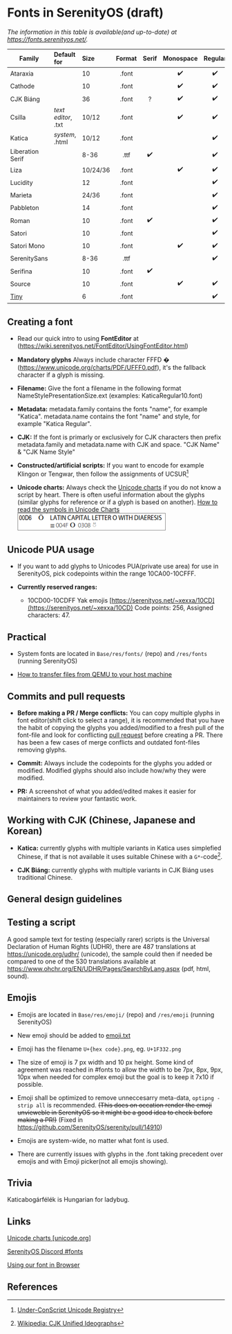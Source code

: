 # Fonts in SerenityOS (draft)

_The information in this table is available(and up-to-date) at <https://fonts.serenityos.net/>._

| Family            |Default for    |Size    |Format|Serif |Monospace |Regular |Italic |Bold Italic |Bold |Black|Author
| ---               |:---           |:---    |:---: |:---: |:---:     |:---:   |:---:  |:---:       |:---:|:---:|:---
| Ataraxia          |               |10      | .font|      | ✔️       | ✔️     |       |            | ✔️   |      | [@djwisdom](https://github.com/djwisdom)
| Cathode           |               |10      | .font|      | ✔️       | ✔️     |       |            |     |      | [@electrikmilk](https://github.com/electrikmilk)
| CJK Biáng         |               |36      | .font| ?    | ✔️       | ✔️     |       |            |     |      | [@Xexxa](https://github.com/Xexxa)
| Csilla            |_text editor_, .txt|10/12| .font|     | ✔️       | ✔️     |       |            | ✔️  |       |
| Katica            |_system_, .html|10/12   | .font|      |          | ✔️     |       |           | ✔️  |      | 
| Liberation Serif  |               |8-36    | .ttf | ✔️   |          | ✔️     | ✔️    | ✔️          | ✔️  |      | [@mattco98](https://github.com/mattco98)
| Liza              |               |10/24/36| .font|      | ✔️       | ✔️     |       |            | ✔️  | ✔️    |
| Lucidity          |               |12      | .font|      |         | ✔️     |       |            | ✔️  |      | [@djwisdom](https://github.com/djwisdom)
| Marieta           |               |24/36   | .font|      |          | ✔️     |       |            | ✔️  |      | [@thankyouverycool](https://github.com/thankyouverycool)
| Pabbleton         |               |14      | .font|      |          | ✔️     |       |            | ✔️  |      |
| Roman             |               |10      | .font|  ✔️   |         | ✔️     |       |            |     |      | [@electrikmilk](https://github.com/electrikmilk)
| Satori            |               |10      | .font|      |          | ✔️     |       |           | ✔️    |      | [@djwisdom](https://github.com/djwisdom)
| Satori Mono       |               |10      | .font|      | ✔️        | ✔️     |       |           | ✔️    |      | [@djwisdom](https://github.com/djwisdom)
| SerenitySans      |               |8-36    | .ttf |      |          | ✔️     |       |            |     |      | [@sunverwerth](https://github.com/sunverwerth)
| Serifina          |               |10      | .font| ✔️   |          |        |✔️     |            |     |      | [@thankyouverycool](https://github.com/thankyouverycool)
| Source            |               |10      | .font|      | ✔️       | ✔️     |       |            |     |      | [@electrikmilk](https://github.com/electrikmilk)
| [Tiny](/fonts/Tiny.md)|           |6       | .font|      |          | ✔️     |       |            |     |      | [@Xexxa](https://github.com/Xexxa)

## Creating a font
- Read our quick intro to using **FontEditor** at (<https://wiki.serenityos.net/FontEditor/UsingFontEditor.html>)
- **Mandatory glyphs** Always include character FFFD &#xfffd; (<https://www.unicode.org/charts/PDF/UFFF0.pdf>), it's the fallback character if a glyph is missing.

- **Filename:** Give the font a filename in the following format NameStylePresentationSize.ext (examples: KaticaRegular10.font)

- **Metadata:** metadata.family contains the fonts "name", for example "Katica". metadata.name contains the font "name" and style, for example "Katica Regular".

- **CJK:** If the font is primarly or exclusively for CJK characters then prefix metadata.family and metadata.name with CJK and space. "CJK Name" & "CJK Name Style"

- **Constructed/artificial scripts:** If you want to encode for example Klingon or Tengwar, then follow the assignments of UCSUR[^1] 

- **Unicode charts:** Always check the [Unicode charts](https://www.unicode.org/charts/) if you do not know a script by heart. There is often useful information about the glyphs (similar glyphs for reference or if a glyph is based on another). [How to read the symbols in Unicode Charts](https://unicode.org/charts/About.html#Key)<br>![Screenshot from Unicode charts](/images/fonts-unicode-chart.png)

## Unicode PUA usage
- If you want to add glyphs to Unicodes PUA(private use area) for use in SerenityOS, pick codepoints within the range 10CA00-10CFFF.

- **Currently reserved ranges:**
  - 10CD00-10CDFF Yak emojis [https://serenityos.net/~xexxa/10CD](https://serenityos.net/~xexxa/10CD) Code points: 256, Assigned characters: 47.

## Practical
- System fonts are located in `Base/res/fonts/` (repo) and `/res/fonts` (running SerenityOS)

- [How to transfer files from QEMU to your host machine](https://github.com/SerenityOS/serenity/blob/master/Documentation/TransferringFiles.md)

## Commits and pull requests
- **Before making a PR / Merge conflicts:** You can copy multiple glyphs in font editor(shift click to select a range), it is recommended that you have the habit of copying the glyphs you added/modified to a fresh pull of the font-file and look for conflicting [pull request](https://github.com/SerenityOS/serenity/pulls) before creating a PR. There has been a few cases of merge conflicts and outdated font-files removing glyphs.

- **Commit:** Always include the codepoints for the glyphs you added or modified. Modified glyphs should also include how/why they were modified.

- **PR:** A screenshot of what you added/edited makes it easier for maintainers to review your fantastic work.

## Working with CJK (Chinese, Japanese and Korean)

- **Katica:** currently glyphs with multiple variants in Katica uses simplefied Chinese, if that is not available it uses suitable Chinese with a <code>G*</code>-code[^2].

- **CJK Biáng:** currently glyphs with multiple variants in CJK Biáng uses traditional Chinese.

## General design guidelines

## Testing a script
A good sample text for testing (especially rarer) scripts is the Universal Declaration of Human Rights (UDHR), there are 487 translations at <https://unicode.org/udhr/> (unicode), the sample could then if needed be compared to one of the 530 translations available at <https://www.ohchr.org/EN/UDHR/Pages/SearchByLang.aspx> (pdf, html, sound).

## Emojis
- Emojis are located in `Base/res/emoji/` (repo) and `/res/emoji` (running SerenityOS)

- New emoji should be added to [emoji.txt](https://github.com/SerenityOS/serenity/blob/master/Base/home/anon/Documents/emoji.txt)

- Emoji has the filename `U+{hex code}.png`, eg. `U+1F332.png`

- The size of emoji is 7 px width and 10 px height. Some kind of agreement was reached in #fonts to allow the width to be 7px, 8px, 9px, 10px when needed for complex emoji but the goal is to keep it 7x10 if possible.

- Emoji shall be optimized to remove unneccesarry meta-data, `optipng -strip all` is recommended. ~~(This does on occation render the emoji unvieweble in SerenityOS so it might be a good idea to check before making a PR!)~~ (Fixed in https://github.com/SerenityOS/serenity/pull/14910)

- Emojis are system-wide, no matter what font is used.

- There are currently issues with glyphs in the .font taking precedent over emojis and with Emoji picker(not all emojis showing).

## Trivia
Katicabogárfélék is Hungarian for ladybug.

## Links
[Unicode charts [unicode.org]](https://www.unicode.org/charts/)

[SerenityOS Discord #fonts](https://discord.com/channels/830522505605283862/927893781968191508)

[Using our font in Browser](browser-for-developers.md#libweb-and-fonts)

## References
[^1]: [Under-ConScript Unicode Registry](https://www.kreativekorp.com/ucsur/)
[^2]: [Wikipedia: CJK Unified Ideographs](https://en.wikipedia.org/wiki/CJK_Unified_Ideographs)
